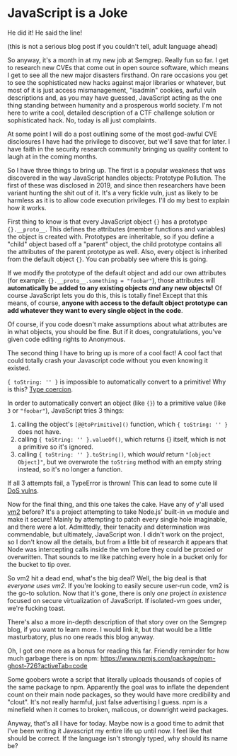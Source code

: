 # JavaScript is a Joke

He did it! He said the line!

(this is not a serious blog post if you couldn't tell, adult language ahead)

So anyway, it's a month in at my new job at Semgrep. Really fun so far. I get to research new CVEs that come out in open source software, which means I get to see all the new major disasters firsthand. On rare occasions you get to see the sophisticated new hacks against major libraries or whatever, but most of it is just access mismanagement, "isadmin" cookies, awful vuln descriptions and, as you may have guessed, JavaScript acting as the one thing standing between humanity and a prosperous world society. I'm not here to write a cool, detailed description of a CTF challenge solution or sophisticated hack. No, today is all just complaints.

At some point I will do a post outlining some of the most god-awful CVE disclosures I have had the privilege to discover, but we'll save that for later. I have faith in the security research community bringing us quality content to laugh at in the coming months.

So I have three things to bring up. The first is a popular weakness that was discovered in the way JavaScript handles objects: Prototype Pollution. The first of these was disclosed in 2019, and since then researchers have been variant hunting the shit out of it. It's a very fickle vuln, just as likely to be harmless as it is to allow code execution privileges. I'll do my best to explain how it works.

First thing to know is that every JavaScript object `{}` has a prototype `{}.__proto__`. This defines the attributes (member functions and variables) the object is created with. Prototypes are inheritable, so if you define a "child" object based off a "parent" object, the child prototype contains all the attributes of the parent prototype as well. Also, every object is inherited from the default object `{}`. You can probably see where this is going.

If we modify the prototype of the default object and add our own attributes (for example: `{}.__proto__.something = "foobar"`), those attributes will **automatically be added to any existing objects *and* any new objects!** Of course JavaScript lets you do this, this is totally fine! Except that this means, of course, **anyone with access to the default object prototype can add whatever they want to every single object in the code**.

Of course, if you code doesn't make assumptions about what attributes are in what objects, you should be fine. But if it does, congratulations, you've given code editing rights to Anonymous.

The second thing I have to bring up is more of a cool fact! A cool fact that could totally crash your Javascript code without you even knowing it existed.

`{ toString: '' }` is impossible to automatically convert to a primitive! Why is this? [Type coercion](https://developer.mozilla.org/en-US/docs/Web/JavaScript/Data_structures#type_coercion).

In order to automatically convert an object (like `{}`) to a primitive value (like `3` or `"foobar"`), JavaScript tries 3 things:

1. calling the object's `[@@toPrimitive]()` function, which `{ toString: '' }` does not have.
2. calling `{ toString: '' }.valueOf()`, which returns {} itself, which is not a primitive so it's ignored.
3. calling `{ toString: '' }.toString()`, which *would* return `"[object Object]"`, but we overwrote the `toString` method with an empty string instead, so it's no longer a function.

If all 3 attempts fail, a TypeError is thrown! This can lead to some cute lil [DoS vulns](https://github.com/advisories/GHSA-hhr9-rh25-hvf9).

Now for the final thing, and this one takes the cake. Have any of y'all used [vm2](https://github.com/patriksimek/vm2) before? It's a project attempting to take Node.js' built-in `vm` module and make it secure! Mainly by attempting to patch every single hole imaginable, and there were a lot. Admittedly, their tenacity and determination was commendable, but ultimately, JavaScript won. I didn't work on the project, so I don't know all the details, but from a little bit of research it appears that Node was intercepting calls inside the vm before they could be proxied or overwritten. That sounds to me like patching every hole in a bucket only for the bucket to tip over.

So vm2 hit a dead end, what's the big deal? Well, the big deal is that *everyone uses vm2*. If you're looking to easily secure user-run code, vm2 is the go-to solution. Now that it's gone, there is only *one* project *in existence* focused on secure virtualization of JavaScript. If isolated-vm goes under, we're fucking toast.

There's also a more in-depth description of that story over on the Semgrep blog, if you want to learn more. I would link it, but that would be a little masturbatory, plus no one reads this blog anyway.

Oh, I got one more as a bonus for reading this far. Friendly reminder for how much garbage there is on npm: https://www.npmjs.com/package/npm-ghost-726?activeTab=code

Some goobers wrote a script that literally uploads thousands of copies of the same package to npm. Apparently the goal was to inflate the dependent count on their main node packages, so they would have more credibility and "clout". It's not really harmful, just false advertising I guess. npm is a minefield when it comes to broken, malicous, or downright weird packages.

Anyway, that's all I have for today. Maybe now is a good time to admit that I've been writing it Javascript my entire life up until now. I feel like that should be correct. If the language isn't strongly typed, why should its name be?

<!-- Categories:JavaScript -->
